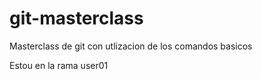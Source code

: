 # git-masterclass
Masterclass de git con utlizacion de los comandos basicos

Estou en la rama user01